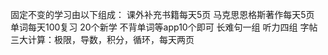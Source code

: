 
固定不变的学习由以下组成：
	课外补充书籍每天5页
马克思恩格斯著作每天5页
	单词每天100复习
	20个新学
	不背单词等app10个即可
	长难句一组
	听力四组
	字帖
三大计算：极限，导数，积分，循环，每天两页